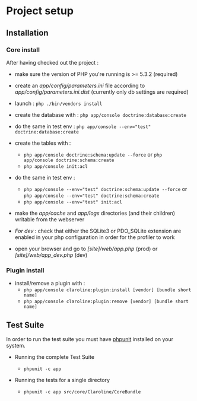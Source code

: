 # Project setup

## Installation 

### Core install

After having checked out the project :

* make sure the version of PHP you're running is >= 5.3.2 (required)

* create an *app/config/parameters.ini* file according to *app/config/parameters.ini.dist*
  (currently only db settings are required)

* launch : `php ./bin/vendors install`

* create the database with : `php app/console doctrine:database:create`

* do the same in test env : `php app/console --env="test" doctrine:database:create`

* create the tables with :
  * `php app/console doctrine:schema:update --force` or `php app/console doctrine:schema:create`
  * `php app/console init:acl`

* do the same in test env :
  * `php app/console --env="test" doctrine:schema:update --force` or `php app/console --env="test" doctrine:schema:create`
  * `php app/console --env="test" init:acl`

* make the *app/cache* and *app/logs* directories (and their children) writable from
  the webserver

* *For dev* : check that either the SQLite3 or PDO_SQLite extension are enabled in your
  php configuration in order for the profiler to work

* open your browser and go to *[site]/web/app.php* (prod) or *[site]/web/app_dev.php* (dev)

### Plugin install

* install/remove a plugin with :
  * `php app/console claroline:plugin:install [vendor] [bundle short name]`
  * `php app/console claroline:plugin:remove [vendor] [bundle short name]`


## Test Suite

In order to run the test suite you must have [phpunit][phpunit_website] installed on your system.

[phpunit_website]: http://www.phpunit.de/manual/current/en/index.html



* Running the complete Test Suite
    * `phpunit -c app`

* Running the tests for a single directory
    * `phpunit -c app src/core/Claroline/CoreBundle`


